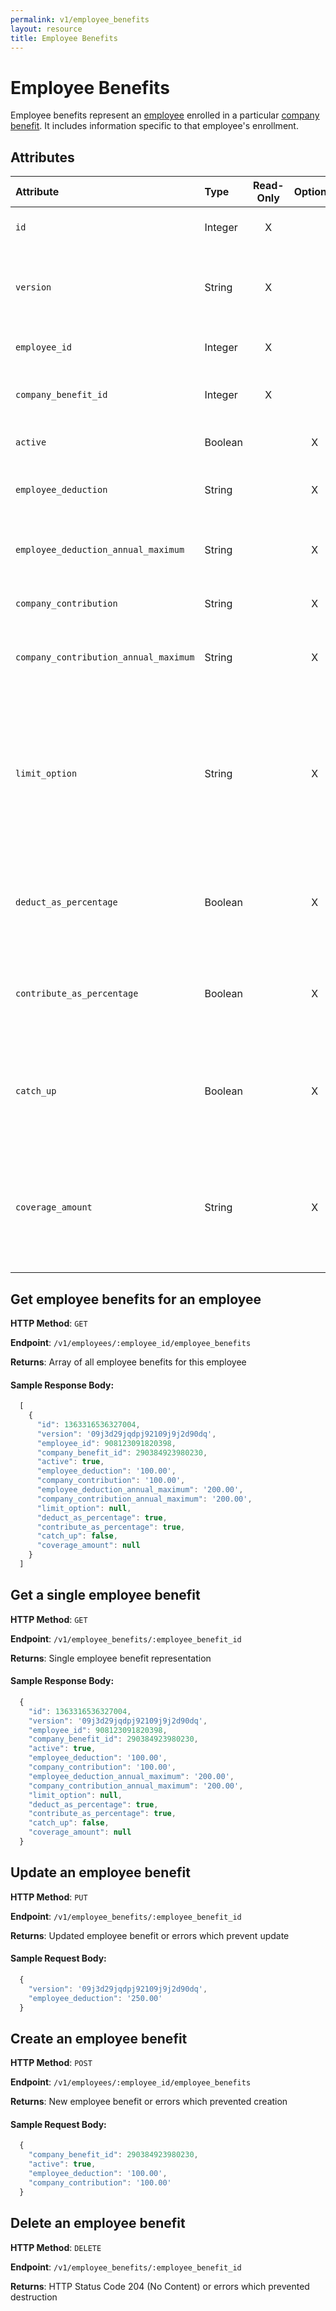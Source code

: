 ```yaml
---
permalink: v1/employee_benefits
layout: resource
title: Employee Benefits
---
```


# Employee Benefits

Employee benefits represent an <a href="/v1/employees">employee</a> enrolled in a particular <a href="/v1/company_benefits">company benefit</a>. It includes information specific to that employee's enrollment.

## Attributes

| Attribute                     | Type              | Read-Only | Optional | Default | Description
| :----------                   |:-------------     |:---------:|:--------:|:--------|:-------------
| `id`                          | Integer           |     X     |          |         | the unique identifier of this employee benefit
| `version`                     | String            |     X     |          |         | version of this object. See <a href="/v1/considerations/versioning/">the versioning documentation</a> for a more in depth explaination of versions
| `employee_id`                 | Integer           |     X     |          |         | id for the employee to which this employee benefit belongs
| `company_benefit_id`                 | Integer           |     X     |          |         | id for the company benefit to which this employee benefit belongs
| `active`                      |  Boolean          |           |     X    | true    | whether or not this employee benefit is currently active
| `employee_deduction` | String | | X | '0.00' | the amount to be deducted, per pay period, from the employee's pay.
| `employee_deduction_annual_maximum` | String | | X | null | the maximum employee deduction per year. A null amount signifies no limit.
| `company_contribution` | String | | X | '0.00' | the amount to be paid, per pay period, from by the company
| `company_contribution_annual_maximum` | String | | X | null | the maximum company contribution per year. A null amount signifies no limit.
| `limit_option` | String | | X | null | certain benefits have particular options that need to be set to determine their limit option. For HSA, this should be either 'Family' or 'Individual' and for Dependent Care FSA this should be either 'Joint Filing or Single' or 'Married and Filing Separately'.
| `deduct_as_percentage` | Boolean | | X | false | if true, the employee_deduction amount will be treated as a percentage to be deducted from each payroll
| `contribute_as_percentage` | Boolean | | X | false | if true, the company_contribution amount will be treated as a percentage to be deducted from each payroll
| `catch_up` | Boolean | | X | | if true, the employee should use a benefit's special 'catch up' rate. Currently only the Roth 401k and 401k use this value for employees over 50.
| `coverage_amount` | String | | X | null | the amount that the employee is insured for (only applicable for group term life benefit). Note: company_contribution and coverage_amount cannot both be present.

## Get employee benefits for an employee

**HTTP Method**: `GET`

**Endpoint**: `/v1/employees/:employee_id/employee_benefits`

**Returns**: Array of all employee benefits for this employee

#### Sample Response Body:


```javascript
  [
    {
      "id": 1363316536327004,
      "version": '09j3d29jqdpj92109j9j2d90dq',
      "employee_id": 908123091820398,
      "company_benefit_id": 290384923980230,
      "active": true,
      "employee_deduction": '100.00',
      "company_contribution": '100.00',
      "employee_deduction_annual_maximum": '200.00',
      "company_contribution_annual_maximum": '200.00',
      "limit_option": null,
      "deduct_as_percentage": true,
      "contribute_as_percentage": true,
      "catch_up": false,
      "coverage_amount": null
    }
  ]
```

## Get a single employee benefit

**HTTP Method**: `GET`

**Endpoint**: `/v1/employee_benefits/:employee_benefit_id`

**Returns**: Single employee benefit representation

#### Sample Response Body:

```javascript
  {
    "id": 1363316536327004,
    "version": '09j3d29jqdpj92109j9j2d90dq',
    "employee_id": 908123091820398,
    "company_benefit_id": 290384923980230,
    "active": true,
    "employee_deduction": '100.00',
    "company_contribution": '100.00',
    "employee_deduction_annual_maximum": '200.00',
    "company_contribution_annual_maximum": '200.00',
    "limit_option": null,
    "deduct_as_percentage": true,
    "contribute_as_percentage": true,
    "catch_up": false,
    "coverage_amount": null
  }
```

## Update an employee benefit

**HTTP Method**: `PUT`

**Endpoint**: `/v1/employee_benefits/:employee_benefit_id`

**Returns**: Updated employee benefit or errors which prevent update

#### Sample Request Body:

```javascript
  {
    "version": '09j3d29jqdpj92109j9j2d90dq',
    "employee_deduction": '250.00'
  }
```

## Create an employee benefit

**HTTP Method**: `POST`

**Endpoint**: `/v1/employees/:employee_id/employee_benefits`

**Returns**: New employee benefit or errors which prevented creation

#### Sample Request Body:

```javascript
  {
    "company_benefit_id": 290384923980230,
    "active": true,
    "employee_deduction": '100.00',
    "company_contribution": '100.00'
  }
```

## Delete an employee benefit

**HTTP Method**: `DELETE`

**Endpoint**: `/v1/employee_benefits/:employee_benefit_id`

**Returns**: HTTP Status Code 204 (No Content) or errors which prevented destruction
